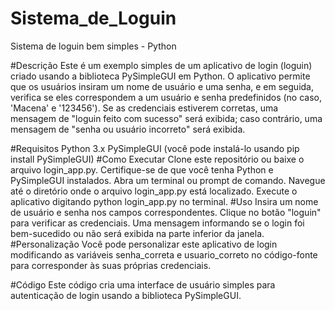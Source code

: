 # Sistema_de_Loguin
Sistema de loguin bem simples - Python

#Descrição
Este é um exemplo simples de um aplicativo de login (loguin) criado usando a biblioteca PySimpleGUI em Python. O aplicativo permite que os usuários insiram um nome de usuário e uma senha, e em seguida, verifica se eles correspondem a um usuário e senha predefinidos (no caso, 'Macena' e '123456'). Se as credenciais estiverem corretas, uma mensagem de "loguin feito com sucesso" será exibida; caso contrário, uma mensagem de "senha ou usuário incorreto" será exibida.

#Requisitos
Python 3.x
PySimpleGUI (você pode instalá-lo usando pip install PySimpleGUI)
#Como Executar
Clone este repositório ou baixe o arquivo login_app.py.
Certifique-se de que você tenha Python e PySimpleGUI instalados.
Abra um terminal ou prompt de comando.
Navegue até o diretório onde o arquivo login_app.py está localizado.
Execute o aplicativo digitando python login_app.py no terminal.
#Uso
Insira um nome de usuário e senha nos campos correspondentes.
Clique no botão "loguin" para verificar as credenciais.
Uma mensagem informando se o login foi bem-sucedido ou não será exibida na parte inferior da janela.
#Personalização
Você pode personalizar este aplicativo de login modificando as variáveis senha_correta e usuario_correto no código-fonte para corresponder às suas próprias credenciais.

#Código
Este código cria uma interface de usuário simples para autenticação de login usando a biblioteca PySimpleGUI.
